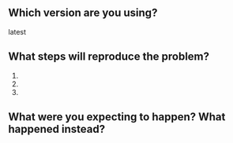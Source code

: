 ## Which version are you using?
latest <!--- Please change --->  


## What steps will reproduce the problem?  
1. <!--- Please change --->
2. 
3. 

## What were you expecting to happen? What happened instead?  
<!--- Please change --->